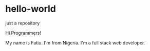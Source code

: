 # hello-world
just a repository


Hi Programmers!

My name is Fatiu. I'm from Nigeria. I'm a full stack web developer.
